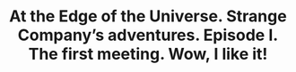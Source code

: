 ---
layout: product
title: "At the Edge of the Universe. Strange Company’s adventures. Episode I. The first meeting. Wow, I like it!                             "
price: "1400" 
desc: "1/24 Figura"
img_path: "/assets/img/MBLTD24031.webp"
brand: "MasterBox"
available: false
special_offer: false
new: false
soon: false
cat: "010000"
subcat: "015300"
subsubcat: "0N/A"
sifra: "MBLTD24031"
popular: false
---